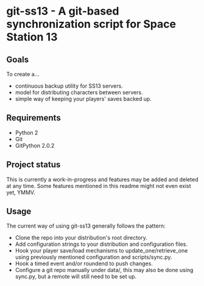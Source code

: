 # git-ss13 - A git-based synchronization script for Space Station 13

## Goals
To create a...
* continuous backup utility for SS13 servers.
* model for distributing characters between servers.
* simple way of keeping your players' saves backed up.

## Requirements
* Python 2
* Git
* GitPython 2.0.2

## Project status
This is currently a work-in-progress and features may be added and deleted at any time. Some features mentioned in this readme might not even exist yet, YMMV.

## Usage
The current way of using git-ss13 generally follows the pattern:
* Clone the repo into your distribution's root directory.
* Add configuration strings to your distribution and configuration files.
* Hook your player save/load mechanisms to update_one/retrieve_one using previously mentioned configuration and scripts/sync.py.
* Hook a timed event and/or roundend to push changes.
* Configure a git repo manually under data/, this may also be done using sync.py, but a remote will still need to be set up.
